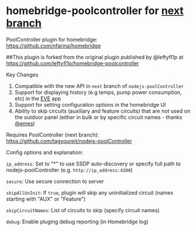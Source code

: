 # homebridge-poolcontroller for [next branch](https://github.com/tagyoureit/nodejs-poolController/tree/next)

PoolController plugin for homebridge: https://github.com/nfarina/homebridge


##This plugin is forked from the original plugin published by @leftyfl1p at https://github.com/leftyfl1p/homebridge-poolcontroller

Key Changes
1. Compatible with the new API in `next` branch of `nodejs-poolController`
2. Support for displaying history (e.g temps, pump power consumption, etc) in the [EVE](https://apps.apple.com/us/app/eve-for-homekit/id917695792) app 
3. Support for setting configuration options in the homebridge UI
4. Ability to skip circuits (auxiliary and feature circuits) that are not used on the outdoor panel (either in bulk or by specific circuit names - thanks [@emes](https://github.com/gadget-monk/homebridge-poolcontroller/pull/1))

Requires PoolController (next branch): https://github.com/tagyoureit/nodejs-poolController

Config options and explanation:

`ip_address`: Set to "*" to use SSDP auto-discovery or specify full path to nodejs-poolController (e.g. `http://ip_address:4200`)

`secure`: Use secure connection to server

`skipAllUnInit`: If `true`, plugin will skip any uninitialized circuit (names starting with "AUX" or "Feature")

`skipCircuitNames`: List of circuits to skip (specify circuit names) 

`debug`: Enable pluging debug reporting (in Homebridge log) 